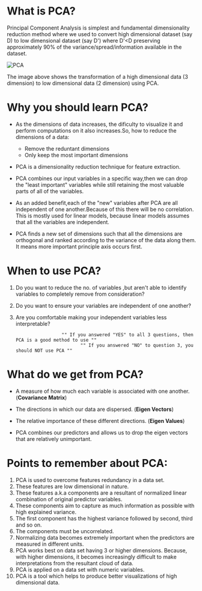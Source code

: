 # What is PCA?
  
  Principal Component Analysis is simplest and fundamental dimensionality reduction method where we used to convert high dimensional dataset
  (say D) to low dimensional dataset (say D') where D'<D preserving approximately 90% of the variance/spread/information available in 
  the dataset.
  
  ![PCA](https://user-images.githubusercontent.com/42858195/62429304-b08c3980-b72a-11e9-9009-b236a3d8f981.png)
  
  The image above shows the transformation of a high dimensional data (3 dimension) to low dimensional data (2 dimension) using PCA.

  
# Why you should learn PCA?

 - As the dimensions of data increases, the dificulty to visualize it and perform computations on it also increases.So, how to reduce 
   the dimensions of a data:
   - Remove the reduntant dimensions
   - Only keep the most important dimensions
   
 - PCA is a dimensionality reduction technique for feature extraction.
 
 - PCA combines our input variables in a specific way,then we can drop the "least important" variables while still retaining the most 
   valuable parts of all of the variables.
   
 - As an added benefit,each of the "new" variables after PCA are all independent of one another.Because of this there will be no correlation.
   This is mostly used for linear models, because linear models assumes that all the variables are independent.
   
 - PCA finds a new set of dimensions such that all the dimensions are orthogonal and ranked according to the variance of the data along them.
   It means more important principle axis occurs first.
   
# When to use PCA?
 
 1. Do you want to reduce the no. of variables ,but aren't able to identify variables to completely remove from consideration?
 
 2. Do you want to ensure your variables are independent of one another?
 
 3. Are you comfortable making your independent variables less interpretable?
 
                         "" If you answered "YES" to all 3 questions, then PCA is a good method to use ""
                                "" If you answered "NO" to question 3, you should NOT use PCA ""
                                
# What do we get from PCA?

 - A measure of how much each variable is associated with one another. (**Covariance Matrix**)
 
 - The directions in which our data are dispersed. (**Eigen Vectors**)
 
 - The relative importance of these different directions. (**Eigen Values**)
 
 - PCA combines our predictors and allows us to drop the eigen vectors that are relatively unimportant.
 
 
# Points to remember about PCA:

 1. PCA is used to overcome features redundancy in a data set.
 2. These features are low dimensional in nature.
 3. These features a.k.a components are a resultant of normalized linear combination of original predictor variables.
 4. These components aim to capture as much information as possible with high explained variance.
 5. The first component has the highest variance followed by second, third and so on.
 6. The components must be uncorrelated.
 7. Normalizing data becomes extremely important when the predictors are measured in different units.
 8. PCA works best on data set having 3 or higher dimensions. Because, with higher dimensions, it becomes increasingly difficult to make
    interpretations from the resultant cloud of data.
 9. PCA is applied on a data set with numeric variables.
10. PCA is a tool which helps to produce better visualizations of high dimensional data.
